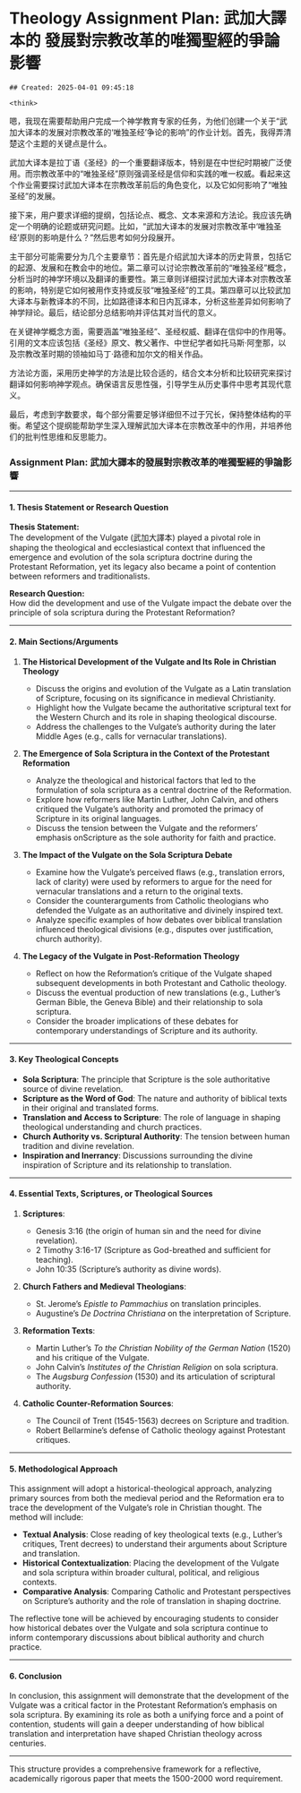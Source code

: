 # Theology Assignment Plan: 武加大譯本的 發展對宗教改革的唯獨聖經的爭論影響 

    ## Created: 2025-04-01 09:45:18

    <think>
嗯，我现在需要帮助用户完成一个神学教育专家的任务，为他们创建一个关于“武加大译本的发展对宗教改革的‘唯独圣经’争论的影响”的作业计划。首先，我得弄清楚这个主题的关键点是什么。

武加大译本是拉丁语《圣经》的一个重要翻译版本，特别是在中世纪时期被广泛使用。而宗教改革中的“唯独圣经”原则强调圣经是信仰和实践的唯一权威。看起来这个作业需要探讨武加大译本在宗教改革前后的角色变化，以及它如何影响了“唯独圣经”的发展。

接下来，用户要求详细的提纲，包括论点、概念、文本来源和方法论。我应该先确定一个明确的论题或研究问题。比如，“武加大译本的发展对宗教改革中‘唯独圣经’原则的影响是什么？”然后思考如何分段展开。

主干部分可能需要分为几个主要章节：首先是介绍武加大译本的历史背景，包括它的起源、发展和在教会中的地位。第二章可以讨论宗教改革前的“唯独圣经”概念，分析当时的神学环境以及翻译的重要性。第三章则详细探讨武加大译本对宗教改革的影响，特别是它如何被用作支持或反驳“唯独圣经”的工具。第四章可以比较武加大译本与新教译本的不同，比如路德译本和日内瓦译本，分析这些差异如何影响了神学辩论。最后，结论部分总结影响并评估其对当代的意义。

在关键神学概念方面，需要涵盖“唯独圣经”、圣经权威、翻译在信仰中的作用等。引用的文本应该包括《圣经》原文、教父著作、中世纪学者如托马斯·阿奎那，以及宗教改革时期的领袖如马丁·路德和加尔文的相关作品。

方法论方面，采用历史神学的方法是比较合适的，结合文本分析和比较研究来探讨翻译如何影响神学观点。确保语言反思性强，引导学生从历史事件中思考其现代意义。

最后，考虑到字数要求，每个部分需要足够详细但不过于冗长，保持整体结构的平衡。希望这个提纲能帮助学生深入理解武加大译本在宗教改革中的作用，并培养他们的批判性思维和反思能力。
</think>

### **Assignment Plan: 武加大譯本的發展對宗教改革的唯獨聖經的爭論影響**

---

#### **1. Thesis Statement or Research Question**
**Thesis Statement:**  
The development of the Vulgate (武加大譯本) played a pivotal role in shaping the theological and ecclesiastical context that influenced the emergence and evolution of the sola scriptura doctrine during the Protestant Reformation, yet its legacy also became a point of contention between reformers and traditionalists.

**Research Question:**  
How did the development and use of the Vulgate impact the debate over the principle of sola scriptura during the Protestant Reformation?

---

#### **2. Main Sections/Arguments**

1. **The Historical Development of the Vulgate and Its Role in Christian Theology**  
   - Discuss the origins and evolution of the Vulgate as a Latin translation of Scripture, focusing on its significance in medieval Christianity.  
   - Highlight how the Vulgate became the authoritative scriptural text for the Western Church and its role in shaping theological discourse.  
   - Address the challenges to the Vulgate’s authority during the later Middle Ages (e.g., calls for vernacular translations).  

2. **The Emergence of Sola Scriptura in the Context of the Protestant Reformation**  
   - Analyze the theological and historical factors that led to the formulation of sola scriptura as a central doctrine of the Reformation.  
   - Explore how reformers like Martin Luther, John Calvin, and others critiqued the Vulgate’s authority and promoted the primacy of Scripture in its original languages.  
   - Discuss the tension between the Vulgate and the reformers’ emphasis onScripture as the sole authority for faith and practice.

3. **The Impact of the Vulgate on the Sola Scriptura Debate**  
   - Examine how the Vulgate’s perceived flaws (e.g., translation errors, lack of clarity) were used by reformers to argue for the need for vernacular translations and a return to the original texts.  
   - Consider the counterarguments from Catholic theologians who defended the Vulgate as an authoritative and divinely inspired text.  
   - Analyze specific examples of how debates over biblical translation influenced theological divisions (e.g., disputes over justification, church authority).  

4. **The Legacy of the Vulgate in Post-Reformation Theology**  
   - Reflect on how the Reformation’s critique of the Vulgate shaped subsequent developments in both Protestant and Catholic theology.  
   - Discuss the eventual production of new translations (e.g., Luther’s German Bible, the Geneva Bible) and their relationship to sola scriptura.  
   - Consider the broader implications of these debates for contemporary understandings of Scripture and its authority.

---

#### **3. Key Theological Concepts**
- **Sola Scriptura**: The principle that Scripture is the sole authoritative source of divine revelation.  
- **Scripture as the Word of God**: The nature and authority of biblical texts in their original and translated forms.  
- **Translation and Access to Scripture**: The role of language in shaping theological understanding and church practices.  
- **Church Authority vs. Scriptural Authority**: The tension between human tradition and divine revelation.  
- **Inspiration and Inerrancy**: Discussions surrounding the divine inspiration of Scripture and its relationship to translation.  

---

#### **4. Essential Texts, Scriptures, or Theological Sources**
1. **Scriptures**:  
   - Genesis 3:16 (the origin of human sin and the need for divine revelation).  
   - 2 Timothy 3:16-17 (Scripture as God-breathed and sufficient for teaching).  
   - John 10:35 (Scripture’s authority as divine words).  

2. **Church Fathers and Medieval Theologians**:  
   - St. Jerome’s *Epistle to Pammachius* on translation principles.  
   - Augustine’s *De Doctrina Christiana* on the interpretation of Scripture.  

3. **Reformation Texts**:  
   - Martin Luther’s *To the Christian Nobility of the German Nation* (1520) and his critique of the Vulgate.  
   - John Calvin’s *Institutes of the Christian Religion* on sola scriptura.  
   - The *Augsburg Confession* (1530) and its articulation of scriptural authority.  

4. **Catholic Counter-Reformation Sources**:  
   - The Council of Trent (1545-1563) decrees on Scripture and tradition.  
   - Robert Bellarmine’s defense of Catholic theology against Protestant critiques.  

---

#### **5. Methodological Approach**
This assignment will adopt a historical-theological approach, analyzing primary sources from both the medieval period and the Reformation era to trace the development of the Vulgate’s role in Christian thought. The method will include:  
- **Textual Analysis**: Close reading of key theological texts (e.g., Luther’s critiques, Trent decrees) to understand their arguments about Scripture and translation.  
- **Historical Contextualization**: Placing the development of the Vulgate and sola scriptura within broader cultural, political, and religious contexts.  
- **Comparative Analysis**: Comparing Catholic and Protestant perspectives on Scripture’s authority and the role of translation in shaping doctrine.  

The reflective tone will be achieved by encouraging students to consider how historical debates over the Vulgate and sola scriptura continue to inform contemporary discussions about biblical authority and church practice.

---

#### **6. Conclusion**
In conclusion, this assignment will demonstrate that the development of the Vulgate was a critical factor in the Protestant Reformation’s emphasis on sola scriptura. By examining its role as both a unifying force and a point of contention, students will gain a deeper understanding of how biblical translation and interpretation have shaped Christian theology across centuries.

---

This structure provides a comprehensive framework for a reflective, academically rigorous paper that meets the 1500-2000 word requirement.
    